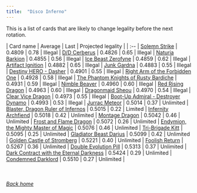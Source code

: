 ```yaml
---
title:  "Disco Inferno"
---
```


This is a list of cards that are likely to change legality before the next rotation.

| Card name | Average | Last | Projected legality |
| :-- |
[Solemn Strike](https://db.ygoprodeck.com/card/?search=Solemn%20Strike) | 0.4809 | 0.78 | Illegal |
[D/D Cerberus](https://db.ygoprodeck.com/card/?search=D/D%20Cerberus) | 0.4826 | 0.65 | Illegal |
[Naturia Barkion](https://db.ygoprodeck.com/card/?search=Naturia%20Barkion) | 0.4855 | 0.56 | Illegal |
[Ice Beast Zerofyne](https://db.ygoprodeck.com/card/?search=Ice%20Beast%20Zerofyne) | 0.4859 | 0.62 | Illegal |
[Artifact Ignition](https://db.ygoprodeck.com/card/?search=Artifact%20Ignition) | 0.4882 | 0.65 | Illegal |
[Junk Gardna](https://db.ygoprodeck.com/card/?search=Junk%20Gardna) | 0.4883 | 0.55 | Illegal |
[Destiny HERO - Dasher](https://db.ygoprodeck.com/card/?search=Destiny%20HERO%20-%20Dasher) | 0.4901 | 0.55 | Illegal |
[Right Arm of the Forbidden One](https://db.ygoprodeck.com/card/?search=Right%20Arm%20of%20the%20Forbidden%20One) | 0.4928 | 0.58 | Illegal |
[The Phantom Knights of Rusty Bardiche](https://db.ygoprodeck.com/card/?search=The%20Phantom%20Knights%20of%20Rusty%20Bardiche) | 0.4931 | 0.59 | Illegal |
[Nimble Beaver](https://db.ygoprodeck.com/card/?search=Nimble%20Beaver) | 0.4960 | 0.60 | Illegal |
[Red Rising Dragon](https://db.ygoprodeck.com/card/?search=Red%20Rising%20Dragon) | 0.4963 | 0.60 | Illegal |
[Dragonmaid Sheou](https://db.ygoprodeck.com/card/?search=Dragonmaid%20Sheou) | 0.4970 | 0.54 | Illegal |
[Clear Vice Dragon](https://db.ygoprodeck.com/card/?search=Clear%20Vice%20Dragon) | 0.4973 | 0.55 | Illegal |
[Boot-Up Admiral - Destroyer Dynamo](https://db.ygoprodeck.com/card/?search=Boot-Up%20Admiral%20-%20Destroyer%20Dynamo) | 0.4993 | 0.53 | Illegal |
[Jurrac Meteor](https://db.ygoprodeck.com/card/?search=Jurrac%20Meteor) | 0.5014 | 0.37 | Unlimited |
[Blaster, Dragon Ruler of Infernos](https://db.ygoprodeck.com/card/?search=Blaster,%20Dragon%20Ruler%20of%20Infernos) | 0.5015 | 0.22 | Limited |
[Infernity Archfiend](https://db.ygoprodeck.com/card/?search=Infernity%20Archfiend) | 0.5018 | 0.42 | Unlimited |
[Montage Dragon](https://db.ygoprodeck.com/card/?search=Montage%20Dragon) | 0.5042 | 0.46 | Unlimited |
[Frost and Flame Dragon](https://db.ygoprodeck.com/card/?search=Frost%20and%20Flame%20Dragon) | 0.5072 | 0.26 | Unlimited |
[Endymion, the Mighty Master of Magic](https://db.ygoprodeck.com/card/?search=Endymion,%20the%20Mighty%20Master%20of%20Magic) | 0.5076 | 0.46 | Unlimited |
[Tri-Brigade Kitt](https://db.ygoprodeck.com/card/?search=Tri-Brigade%20Kitt) | 0.5095 | 0.25 | Unlimited |
[Gladiator Beast Darius](https://db.ygoprodeck.com/card/?search=Gladiator%20Beast%20Darius) | 0.5099 | 0.42 | Unlimited |
[Golden Castle of Stromberg](https://db.ygoprodeck.com/card/?search=Golden%20Castle%20of%20Stromberg) | 0.5221 | 0.40 | Unlimited |
[Foolish Return](https://db.ygoprodeck.com/card/?search=Foolish%20Return) | 0.5267 | 0.36 | Unlimited |
[Double Evolution Pill](https://db.ygoprodeck.com/card/?search=Double%20Evolution%20Pill) | 0.5313 | 0.37 | Unlimited |
[Dark Contract with the Eternal Darkness](https://db.ygoprodeck.com/card/?search=Dark%20Contract%20with%20the%20Eternal%20Darkness) | 0.5424 | 0.29 | Unlimited |
[Condemned Darklord](https://db.ygoprodeck.com/card/?search=Condemned%20Darklord) | 0.5510 | 0.27 | Unlimited |

<br>

###### [Back home](index)
